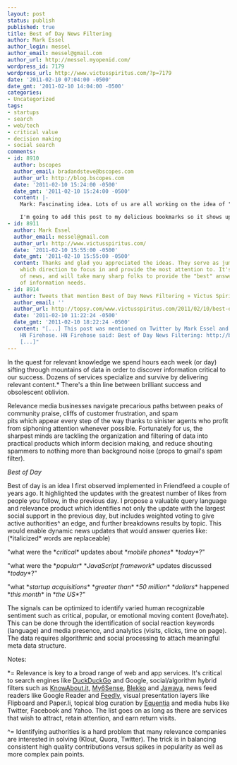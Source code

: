 ```yaml
---
layout: post
status: publish
published: true
title: Best of Day News Filtering
author: Mark Essel
author_login: messel
author_email: messel@gmail.com
author_url: http://messel.myopenid.com/
wordpress_id: 7179
wordpress_url: http://www.victusspiritus.com/?p=7179
date: '2011-02-10 07:04:00 -0500'
date_gmt: '2011-02-10 14:04:00 -0500'
categories:
- Uncategorized
tags:
- startups
- search
- web/tech
- critical value
- decision making
- social search
comments:
- id: 8910
  author: bscopes
  author_email: bradandsteve@bscopes.com
  author_url: http://blog.bscopes.com
  date: '2011-02-10 15:24:00 -0500'
  date_gmt: '2011-02-10 15:24:00 -0500'
  content: |-
    Mark: Fascinating idea. Lots of us are all working on the idea of "best". Adding in the concept of "sentiment" as a parameter for your query and defining it and tying it to reactions in the blogosphere is an interesting layer on top of existing ways of viewing things.

    I'm going to add this post to my delicious bookmarks so it shows up on the sidebar of my blog. Hopefully others will find it.
- id: 8911
  author: Mark Essel
  author_email: messel@gmail.com
  author_url: http://www.victusspiritus.com/
  date: '2011-02-10 15:55:00 -0500'
  date_gmt: '2011-02-10 15:55:00 -0500'
  content: Thanks and glad you appreciated the ideas. They serve as jump points for
    which direction to focus in and provide the most attention to. It's a reinvention
    of news, and will take many sharp folks to provide the "best" answer for the myriad
    of information needs.
- id: 8914
  author: Tweets that mention Best of Day News Filtering » Victus Spiritus -- Topsy.com
  author_email: ''
  author_url: http://topsy.com/www.victusspiritus.com/2011/02/10/best-of-day-news-filtering/?utm_source=pingback&amp;utm_campaign=L2
  date: '2011-02-10 11:22:24 -0500'
  date_gmt: '2011-02-10 18:22:24 -0500'
  content: "[...] This post was mentioned on Twitter by Mark Essel and Peter Beddows,
    HN Firehose. HN Firehose said: Best of Day News Filtering: http://bit.ly/eCubDj
    [...]"
---
```

<p>In the quest for relevant knowledge we spend hours each week (or day) sifting through mountains of data in order to discover information critical to our success. Dozens of services specialize and survive by delivering relevant content.* There's a thin line between brilliant success and obsolescent oblivion.</p>
<p>Relevance media businesses navigate precarious paths between peaks of community praise, cliffs of customer frustration, and spam<br />
pits which appear every step of the way thanks to sinister agents who profit from siphoning attention whenever possible. Fortunately for us, the sharpest minds are tackling the organization and filtering of data into practical products which inform decision making, and reduce shouting spammers to nothing more than background noise (props to gmail's spam filter).</p>
<p><I>Best of Day</I></p>
<p>Best of day is an idea I first observed implemented in Friendfeed a couple of years ago. It highlighted the updates with the greatest number of likes from people you follow, in the previous day. I propose a valuable query language and relevance product which identifies not only the update with the largest social support in the previous day, but includes weighted voting to give active authorities^ an edge, and further breakdowns results by topic. This would enable dynamic news updates that would answer queries like: (*italicized* words are replaceable)</p>
<p>"what were the *<i>critical</i>* updates about *<i>mobile phones</I>* *<i>today</I>*?"</p>
<p>"what were the *<i>popular</i>* *<i>JavaScript framework</I>* updates discussed *<i>today</I>*?"</p>
<p>"what *<I>startup acquisitions</I>* *<i>greater than</I>* *<I>50 million</I>* *<i>dollars</I>* happened *<I>this month</I>* in *<I>the US</I>*?" </p>
<p>The signals can be optimized to identify varied human recognizable sentiment such as critical, popular, or emotional moving content (love/hate). This can be done through the identification of social reaction keywords (language) and media presence, and analytics (visits, clicks, time on page). The data requires algorithmic and social processing to attach meaningful meta data structure.</p>
<p>Notes:</p>
<p>*= Relevance is key to a broad range of web and app services. It's critical to search engines like <a href="http://duckduckgo.com">DuckDuckGo</a> and Google, social/algorithm hybrid filters such as <a href="http://KnowAbout.it">KnowAbout.it</a>, <a href="http://my6sense.com">My6Sense</a>, <a href="http://blekko.com">Blekko</a> and <a href="http://jawaya.com">Jawaya</a>, news feed readers like Google Reader and <a href="http://feedly.com">Feedly</a>, visual presentation layers like Flipboard and Paper.li, topical blog curation by <a href="http://Equentia.com">Equentia</a> and media hubs like Twitter, Facebook and Yahoo. The list goes on as long as there are services that wish to attract, retain attention, and earn return visits.</p>
<p>^= Identifying authorities is a hard problem that many relevance companies are interested in solving (Klout, Quora, Twitter). The trick is in balancing consistent high quality contributions versus spikes in popularity as well as more complex pain points.</p>
